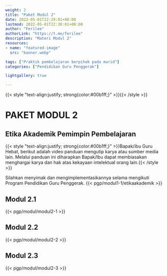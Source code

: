 ```yaml
---
weight: 2
title: "Paket Modul 2"
date: 2022-05-01T22:29:01+08:00
lastmod: 2022-05-01T22:30:01+08:00
author: "Ferilee"
authorLink: "https://t.me/ferilee"
description: "Materi Modul 2"
resources:
- name: "featured-image"
  src: "banner.webp"

tags: ["Praktik pembelajaran berpihak pada murid"]
categories: ["Pendidikan Guru Penggerak"]

lightgallery: true

---
```

{{< style "text-align:justify; strong{color:#00b1ff;}" >}}{{< /style >}}

# PAKET MODUL 2
## Etika Akademik Pemimpin Pembelajaran
{{< style "text-align:justify; strong{color:#00b1ff;}" >}}Bapak/ibu Guru Hebat, berikut adalah video panduan mengutip karya atau sumber media lain. Melalui panduan ini diharapkan Bapak/Ibu dapat membiasakan menghargai karya dan hak atas kekayaan intelektual orang lain.{{< /style >}}

Silahkan menyimak dan mengimplementasikannya selama mengikuti Program Pendidikan Guru Penggerak.
{{< pgp/modul1-1/etikaakademik >}}

## Modul 2.1
{{< pgp/modul/modul2-1 >}}

## Modul 2.2
{{< pgp/modul/modul2-2 >}}

## Modul 2.3
{{< pgp/modul/modul2-3 >}}
